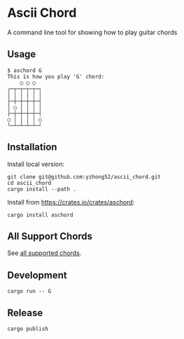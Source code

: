 # Ascii Chord

A command line tool for showing how to play guitar chords

## Usage

```
$ aschord G               
This is how you play 'G' chord: 
    ◯ ◯ ◯  
┌─┬─┬─┬─┬─┐
│ │ │ │ │ │
├─┼─┼─┼─┼─┤
│ ◯ │ │ │ │
├─┼─┼─┼─┼─┤
◯ │ │ │ │ ◯
└─┴─┴─┴─┴─┘
```

## Installation

Install local version:

```
git clone git@github.com:yzhong52/ascii_chord.git
cd ascii_chord
cargo install --path .
```

Install from <https://crates.io/crates/aschord>:

```
cargo install aschord
```
## All Support Chords

See [all supported chords](all_supported_chords.md).

## Development

```
cargo run -- G
```

## Release

```
cargo publish
```

